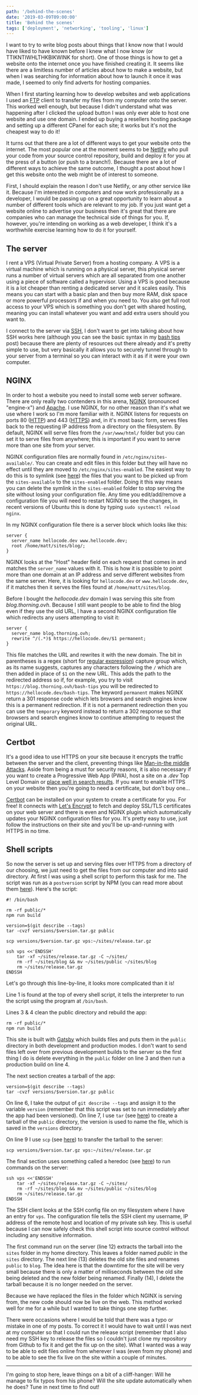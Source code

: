 ```yaml
---
path: '/behind-the-scenes'
date: '2019-03-09T09:00:00'
title: 'Behind the scenes'
tags: ['deployment', 'networking', 'tooling', 'linux']
---
```


I want to try to write blog posts about things that I know now that I would have liked to have known before I knew what I now know (or TTIKNTIWHLTHKBIKWINK for short). One of those things is how to get a website onto the internet once you have finished creating it. It seems like there are a limitless number of articles about how to make a website, but when I was searching for information about how to launch it once it was made, I seemed to only find adverts for hosting companies.

When I first starting learning how to develop websites and web applications I used an [FTP](https://en.wikipedia.org/wiki/File_Transfer_Protocol) client to transfer my files from my computer onto the server. This worked well enough, but because I didn't understand what was happening after I clicked the upload button I was only ever able to host one website and use one domain. I ended up buying a resellers hosting package and setting up a different CPanel for each site; it works but it's not the cheapest way to do it!

It turns out that there are a lot of different ways to get your website onto the internet. The most popular one at the moment seems to be [Netlify](https://www.netlify.com/) who pull your code from your source control repository, build and deploy it for you at the press of a button (or push to a branch!). Because there are a lot of different ways to achieve the same outcome, I thought a post about how I get this website onto the web might be of interest to someone.

First, I should explain the reason I don't use Netlify, or any other service like it. Because I'm interested in computers and now work professionally as a developer, I would be passing up on a great opportunity to learn about a number of different tools which are relevant to my job. If you just want get a website online to advertise your business then it's great that there are companies who can manage the technical side of things for you. If, however, you're intending on working as a web developer, I think it's a worthwhile exercise learning how to do it for yourself.

## The server

I rent a VPS (Virtual Private Server) from a hosting company. A VPS is a virtual machine which is running on a physical server, this physical server runs a number of virtual servers which are all separated from one another using a piece of software called a hypervisor. Using a VPS is good because it is a lot cheaper than renting a dedicated server and it scales easily. This means you can start with a basic plan and then buy more RAM, disk space or more powerful processors if and when you need to. You also get full root access to your VPS which is something you don't get with shared hosting, meaning you can install whatever you want and add extra users should you want to.

I connect to the server via [SSH](https://en.wikipedia.org/wiki/Secure_Shell), I don't want to get into talking about how SSH works here (although you can see the basic syntax in my [bash tips](/bash-tips#ssh) post) because there are plenty of resources out there already and it's pretty simple to use, but very basically it allows you to securely tunnel through to your server from a terminal so you can interact with it as if it were your own computer.

## NGINX

In order to host a website you need to install some web server software. There are only really two contenders in this arena, [NGINX](https://www.nginx.com/) (pronounced "engine-x") and [Apache](https://www.apache.org/). I use NGINX, for no other reason than it's what we use where I work so I'm more familiar with it. NGINX listens for requests on ports 80 ([HTTP](https://en.wikipedia.org/wiki/Hypertext_Transfer_Protocol)) and 443 ([HTTPS](https://en.wikipedia.org/wiki/HTTPS)) and, in it's most basic form, serves files back to the requesting IP address from a directory on the filesystem. By default, NGINX will serve files from the `/var/www/html/` folder but you can set it to serve files from anywhere; this is important if you want to serve more than one site from your server.

NGINX configuration files are normally found in `/etc/nginx/sites-available/`. You can create and edit files in this folder but they will have no effect until they are moved to `/etc/nginx/sites-enabled`. The easiest way to do this is to symlink (see [here](bash-tips#links)) the files that you want to be picked up from the `sites-available` to the `sites-enabled` folder. Doing it this way means you can delete the symlink in the `sites-enabled` folder to stop serving the site without losing your configuration file. Any time you edit/add/remove a configuration file you will need to restart NGINX to see the changes, in recent versions of Ubuntu this is done by typing `sudo systemctl reload nginx`.

In my NGINX configuration file there is a server block which looks like this:
```
server {
  server_name hellocode.dev www.hellocode.dev;
  root /home/matt/sites/blog/;
}
```
NGINX looks at the "Host" header field on each request that comes in and matches the `server_name` values with it. This is how it is possible to point more than one domain at an IP address and serve different websites from the same server. Here, it is looking for `hellocode.dev` or `www.hellocode.dev`, if it matches then it serves the files found at `/home/matt/sites/blog`.

Before I bought the _hellocode.dev_ domain I was serving this site from _blog.thorning.ovh_. Because I still want people to be able to find the blog even if they use the old URL, I have a second NGINX configuration file which redirects any users attempting to visit it:
```
server {
  server_name blog.thorning.ovh;
  rewrite ^/(.*)$ https://hellocode.dev/$1 permanent;
}
```
This file matches the URL and rewrites it with the new domain. The bit in parentheses is a regex (short for [regular expression](https://en.wikipedia.org/wiki/Regular_expression)) capture group which, as its name suggests, captures any characters following the `/` which are then added in place of `$1` on the new URL. This adds the path to the redirected address so if, for example, you try to visit `https://blog.thorning.ovh/bash-tips` you will be redirected to `https://hellocode.dev/bash-tips`. The keyword `permanent` makes NGINX return a 301 response code which lets browsers and search engines know this is a permanent redirection. If it is not a permanent redirection then you can use the `temporary` keyword instead to return a 302 response so that browsers and search engines know to continue attempting to request the original URL.

## Certbot

It's a good idea to use HTTPS on your site because it encrypts the traffic between the server and the client, preventing things like [Man-in-the middle Attacks](https://en.wikipedia.org/wiki/Man-in-the-middle_attack). Aside from being a must for security reasons, it is also necessary if you want to create a Progressive Web App (PWA), host a site on a _.dev_ Top Level Domain or [place well in search results](https://seo-hacker.com/google-adopt-https/). If you want to enable HTTPS on your website then you're going to need a certificate, but don't buy one...

[Certbot](https://certbot.eff.org/) can be installed on your system to create a certificate for you. For free! It connects with [Let's Encrypt](https://letsencrypt.org/) to fetch and deploy SSL/TLS certificates on your web server and there is even and NGINX plugin which automatically updates your NGINX configuration files for you. It's pretty easy to use, just follow the instructions on their site and you'll be up-and-running with HTTPS in no time.


## Shell scripts

So now the server is set up and serving files over HTTPS from a directory of our choosing, we just need to get the files from our computer and into said directory. At first I was using a shell script to perform this task for me. The script was run as a `postversion` script by NPM (you can read more about them [here](/npm-version#pre-and-post-version-scripts)). Here's the script:
```{numberLines: true}
#! /bin/bash

rm -rf public/*
npm run build

version=$(git describe --tags)
tar -cvzf versions/$version.tar.gz public

scp versions/$version.tar.gz vps:~/sites/release.tar.gz

ssh vps <<'ENDSSH'
    tar -xf ~/sites/release.tar.gz -C ~/sites/
    rm -rf ~/sites/blog && mv ~/sites/public ~/sites/blog
    rm ~/sites/release.tar.gz
ENDSSH
```
Let's go through this line-by-line, it looks more complicated than it is!

Line 1 is found at the top of every shell script, it tells the interpreter to run the script using the program at `/bin/bash`.

Lines 3 & 4 clean the public directory and rebuild the app:
```{numberLines: 3}
rm -rf public/*
npm run build
```
This site is built with [Gatsby](https://www.gatsbyjs.org/) which builds files and puts them in the `public` directory in both development and production modes. I don't want to send files left over from previous development builds to the server so the first thing I do is delete everything in the `public` folder on line 3 and then run a production build on line 4.

The next section creates a tarball of the app:
```{numberLines: 6}
version=$(git describe --tags)
tar -cvzf versions/$version.tar.gz public
```
On line 6, I take the output of `git describe --tags` and assign it to the variable `version` (remember that this script was set to run immediately after the app had been versioned). On line 7, I use `tar` (see [here](/bash-tips#tar)) to create a tarball of the `public` directory, the version is used to name the file, which is saved in the `versions` directory.

On line 9 I use `scp` (see [here](/bash-tips#scp)) to transfer the tarball to the server:
```{numberLines: 9}
scp versions/$version.tar.gz vps:~/sites/release.tar.gz
```

The final section uses something called a heredoc (see [here](/bash-tips#here-docs)) to run commands on the server:
```{numberLines: 11}
ssh vps <<'ENDSSH'
    tar -xf ~/sites/release.tar.gz -C ~/sites/
    rm -rf ~/sites/blog && mv ~/sites/public ~/sites/blog
    rm ~/sites/release.tar.gz
ENDSSH
```
The SSH client looks at the SSH config file on my filesystem where I have an entry for `vps`. The configuration file tells the SSH client my username, IP address of the remote host and location of my private ssh key. This is useful because I can now safely check this shell script into source control without including any sensitive information.

The first command run on the server (line 12) extracts the tarball into the `sites` folder in my home directory. This leaves a folder named _public_ in the `sites` directory. The next line (13) deletes the old site files and renames `public` to `blog`. The idea here is that the downtime for the site will be very small because there is only a matter of milliseconds between the old site being deleted and the new folder being renamed. Finally (14), I delete the tarball because it is no longer needed on the server.

Because we have replaced the files in the folder which NGINX is serving from, the new code should now be live on the web. This method worked well for me for a while but I wanted to take things one step further.

There were occasions where I would be told that there was a typo or mistake in one of my posts. To correct it I would have to wait until I was next at my computer so that I could run the release script (remember that I also need my SSH key to release the files so I couldn't just clone my repository from Github to fix it and get the fix up on the site). What I wanted was a way to be able to edit files online from wherever I was (even from my phone) and to be able to see the fix live on the site within a couple of minutes.

---

I'm going to stop here, leave things on a bit of a cliff-hanger: Will he manage to fix typos from his phone? Will the site update automatically when he does? Tune in next time to find out!